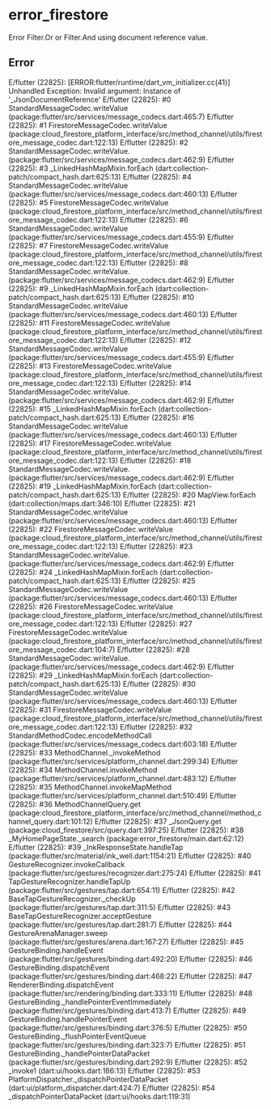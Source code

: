 # error_firestore

Error Filter.Or or Filter.And using document reference value.

## Error 

E/flutter (22825): [ERROR:flutter/runtime/dart_vm_initializer.cc(41)] Unhandled Exception: Invalid argument: Instance of '_JsonDocumentReference'
E/flutter (22825): #0      StandardMessageCodec.writeValue (package:flutter/src/services/message_codecs.dart:465:7)
E/flutter (22825): #1      FirestoreMessageCodec.writeValue (package:cloud_firestore_platform_interface/src/method_channel/utils/firestore_message_codec.dart:122:13)
E/flutter (22825): #2      StandardMessageCodec.writeValue.<anonymous closure> (package:flutter/src/services/message_codecs.dart:462:9)
E/flutter (22825): #3      _LinkedHashMapMixin.forEach (dart:collection-patch/compact_hash.dart:625:13)
E/flutter (22825): #4      StandardMessageCodec.writeValue (package:flutter/src/services/message_codecs.dart:460:13)
E/flutter (22825): #5      FirestoreMessageCodec.writeValue (package:cloud_firestore_platform_interface/src/method_channel/utils/firestore_message_codec.dart:122:13)
E/flutter (22825): #6      StandardMessageCodec.writeValue (package:flutter/src/services/message_codecs.dart:455:9)
E/flutter (22825): #7      FirestoreMessageCodec.writeValue (package:cloud_firestore_platform_interface/src/method_channel/utils/firestore_message_codec.dart:122:13)
E/flutter (22825): #8      StandardMessageCodec.writeValue.<anonymous closure> (package:flutter/src/services/message_codecs.dart:462:9)
E/flutter (22825): #9      _LinkedHashMapMixin.forEach (dart:collection-patch/compact_hash.dart:625:13)
E/flutter (22825): #10     StandardMessageCodec.writeValue (package:flutter/src/services/message_codecs.dart:460:13)
E/flutter (22825): #11     FirestoreMessageCodec.writeValue (package:cloud_firestore_platform_interface/src/method_channel/utils/firestore_message_codec.dart:122:13)
E/flutter (22825): #12     StandardMessageCodec.writeValue (package:flutter/src/services/message_codecs.dart:455:9)
E/flutter (22825): #13     FirestoreMessageCodec.writeValue (package:cloud_firestore_platform_interface/src/method_channel/utils/firestore_message_codec.dart:122:13)
E/flutter (22825): #14     StandardMessageCodec.writeValue.<anonymous closure> (package:flutter/src/services/message_codecs.dart:462:9)
E/flutter (22825): #15     _LinkedHashMapMixin.forEach (dart:collection-patch/compact_hash.dart:625:13)
E/flutter (22825): #16     StandardMessageCodec.writeValue (package:flutter/src/services/message_codecs.dart:460:13)
E/flutter (22825): #17     FirestoreMessageCodec.writeValue (package:cloud_firestore_platform_interface/src/method_channel/utils/firestore_message_codec.dart:122:13)
E/flutter (22825): #18     StandardMessageCodec.writeValue.<anonymous closure> (package:flutter/src/services/message_codecs.dart:462:9)
E/flutter (22825): #19     _LinkedHashMapMixin.forEach (dart:collection-patch/compact_hash.dart:625:13)
E/flutter (22825): #20     MapView.forEach (dart:collection/maps.dart:346:10)
E/flutter (22825): #21     StandardMessageCodec.writeValue (package:flutter/src/services/message_codecs.dart:460:13)
E/flutter (22825): #22     FirestoreMessageCodec.writeValue (package:cloud_firestore_platform_interface/src/method_channel/utils/firestore_message_codec.dart:122:13)
E/flutter (22825): #23     StandardMessageCodec.writeValue.<anonymous closure> (package:flutter/src/services/message_codecs.dart:462:9)
E/flutter (22825): #24     _LinkedHashMapMixin.forEach (dart:collection-patch/compact_hash.dart:625:13)
E/flutter (22825): #25     StandardMessageCodec.writeValue (package:flutter/src/services/message_codecs.dart:460:13)
E/flutter (22825): #26     FirestoreMessageCodec.writeValue (package:cloud_firestore_platform_interface/src/method_channel/utils/firestore_message_codec.dart:122:13)
E/flutter (22825): #27     FirestoreMessageCodec.writeValue (package:cloud_firestore_platform_interface/src/method_channel/utils/firestore_message_codec.dart:104:7)
E/flutter (22825): #28     StandardMessageCodec.writeValue.<anonymous closure> (package:flutter/src/services/message_codecs.dart:462:9)
E/flutter (22825): #29     _LinkedHashMapMixin.forEach (dart:collection-patch/compact_hash.dart:625:13)
E/flutter (22825): #30     StandardMessageCodec.writeValue (package:flutter/src/services/message_codecs.dart:460:13)
E/flutter (22825): #31     FirestoreMessageCodec.writeValue (package:cloud_firestore_platform_interface/src/method_channel/utils/firestore_message_codec.dart:122:13)
E/flutter (22825): #32     StandardMethodCodec.encodeMethodCall (package:flutter/src/services/message_codecs.dart:603:18)
E/flutter (22825): #33     MethodChannel._invokeMethod (package:flutter/src/services/platform_channel.dart:299:34)
E/flutter (22825): #34     MethodChannel.invokeMethod (package:flutter/src/services/platform_channel.dart:483:12)
E/flutter (22825): #35     MethodChannel.invokeMapMethod (package:flutter/src/services/platform_channel.dart:510:49)
E/flutter (22825): #36     MethodChannelQuery.get (package:cloud_firestore_platform_interface/src/method_channel/method_channel_query.dart:101:12)
E/flutter (22825): #37     _JsonQuery.get (package:cloud_firestore/src/query.dart:397:25)
E/flutter (22825): #38     _MyHomePageState._search (package:error_firestore/main.dart:62:12)
E/flutter (22825): #39     _InkResponseState.handleTap (package:flutter/src/material/ink_well.dart:1154:21)
E/flutter (22825): #40     GestureRecognizer.invokeCallback (package:flutter/src/gestures/recognizer.dart:275:24)
E/flutter (22825): #41     TapGestureRecognizer.handleTapUp (package:flutter/src/gestures/tap.dart:654:11)
E/flutter (22825): #42     BaseTapGestureRecognizer._checkUp (package:flutter/src/gestures/tap.dart:311:5)
E/flutter (22825): #43     BaseTapGestureRecognizer.acceptGesture (package:flutter/src/gestures/tap.dart:281:7)
E/flutter (22825): #44     GestureArenaManager.sweep (package:flutter/src/gestures/arena.dart:167:27)
E/flutter (22825): #45     GestureBinding.handleEvent (package:flutter/src/gestures/binding.dart:492:20)
E/flutter (22825): #46     GestureBinding.dispatchEvent (package:flutter/src/gestures/binding.dart:468:22)
E/flutter (22825): #47     RendererBinding.dispatchEvent (package:flutter/src/rendering/binding.dart:333:11)
E/flutter (22825): #48     GestureBinding._handlePointerEventImmediately (package:flutter/src/gestures/binding.dart:413:7)
E/flutter (22825): #49     GestureBinding.handlePointerEvent (package:flutter/src/gestures/binding.dart:376:5)
E/flutter (22825): #50     GestureBinding._flushPointerEventQueue (package:flutter/src/gestures/binding.dart:323:7)
E/flutter (22825): #51     GestureBinding._handlePointerDataPacket (package:flutter/src/gestures/binding.dart:292:9)
E/flutter (22825): #52     _invoke1 (dart:ui/hooks.dart:186:13)
E/flutter (22825): #53     PlatformDispatcher._dispatchPointerDataPacket (dart:ui/platform_dispatcher.dart:424:7)
E/flutter (22825): #54     _dispatchPointerDataPacket (dart:ui/hooks.dart:119:31)
